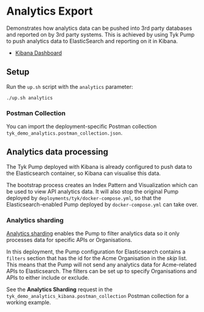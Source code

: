 # Analytics Export

Demonstrates how analytics data can be pushed into 3rd party databases and reported on by 3rd party systems. This is achieved by using Tyk Pump to push analytics data to ElasticSearch and reporting on it in Kibana.

- [Kibana Dashboard](http://localhost:5601)

## Setup

Run the `up.sh` script with the `analytics` parameter:

```
./up.sh analytics
```

### Postman Collection

You can import the deployment-specific Postman collection `tyk_demo_analytics.postman_collection.json`.

## Analytics data processing

The Tyk Pump deployed with Kibana is already configured to push data to the Elasticsearch container, so Kibana can visualise this data.

The bootstrap process creates an Index Pattern and Visualization which can be used to view API analytics data. It will also stop the original Pump deployed by `deployments/tyk/docker-compose.yml`, so that the Elasticsearch-enabled Pump deployed by `docker-compose.yml` can take over.

### Analytics sharding

[Analytics sharding](https://tyk.io/docs/tyk-configuration-reference/tyk-pump-configuration/tyk-pump-configuration/#sharding-analytics-to-different-data-sinks) enables the Pump to filter analytics data so it only processes data for specific APIs or Organisations.

In this deployment, the Pump configuration for Elasticsearch contains a `filters` section that has the id for the Acme Organisation in the *skip* list. This means that the Pump will not send any analytics data for Acme-related APIs to Elasticsearch. The filters can be set up to specify Organisations and APIs to either include or exclude.

See the **Analytics Sharding** request in the `tyk_demo_analytics_kibana.postman_collection` Postman collection for a working example.
